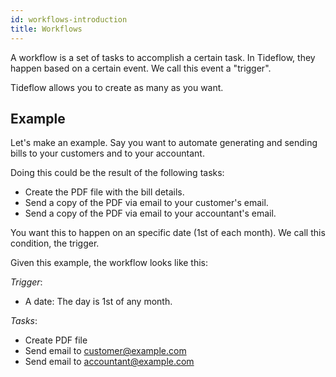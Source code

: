 ```yaml
---
id: workflows-introduction
title: Workflows
---
```


A workflow is a set of tasks to accomplish a certain task. In Tideflow, they
happen based on a certain event. We call this event a "trigger".

Tideflow allows you to create as many as you want.

## Example

Let's make an example. Say you want to automate generating and sending
bills to your customers and to your accountant.

Doing this could be the result of the following tasks:

- Create the PDF file with the bill details.
- Send a copy of the PDF via email to your customer's email.
- Send a copy of the PDF via email to your accountant's email.

You want this to happen on an specific date (1st of each month). We call this
condition, the trigger.

Given this example, the workflow looks like this:

*Trigger*:

- A date: The day is 1st of any month.

*Tasks*:

- Create PDF file 
- Send email to customer@example.com
- Send email to accountant@example.com
